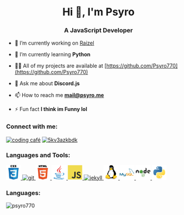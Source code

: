 <h1 align="center">Hi 👋, I'm Psyro</h1>
<h3 align="center">A JavaScript Developer</h3>

- 🔭 I’m currently working on [Raizel](https://raizel-bot.xyz/)

- 🌱 I’m currently learning **Python**

- 👨‍💻 All of my projects are available at [https://github.com/Psyro770](https://github.com/Psyro770)

- 💬 Ask me about **Discord.js**

- 📫 How to reach me **mail@psyro.me**

- ⚡ Fun fact **I think im Funny lol**

<h3 align="left">Connect with me:</h3>
<p align="left">
<a href="https://youtube.com/channel/UCIMuvBppXVpPJk6fEuxjUKQ" target="blank"><img align="center" src="https://cdn.jsdelivr.net/npm/simple-icons@3.0.1/icons/youtube.svg" alt="coding café" height="30" width="40" /></a>
<a href="https://dc.psyro.de" target="blank"><img align="center" src="https://cdn.jsdelivr.net/npm/simple-icons@3.0.1/icons/discord.svg" alt="5kv3azkbdk" height="30" width="40" /></a>
</p>

<h3 align="left">Languages and Tools:</h3>
<p align="left"> <a href="https://www.w3schools.com/css/" target="_blank"> <img src="https://raw.githubusercontent.com/devicons/devicon/master/icons/css3/css3-original-wordmark.svg" alt="css3" width="40" height="40"/> </a> <a href="https://git-scm.com/" target="_blank"> <img src="https://www.vectorlogo.zone/logos/git-scm/git-scm-icon.svg" alt="git" width="40" height="40"/> </a> <a href="https://www.w3.org/html/" target="_blank"> <img src="https://raw.githubusercontent.com/devicons/devicon/master/icons/html5/html5-original-wordmark.svg" alt="html5" width="40" height="40"/> </a> <a href="https://www.java.com" target="_blank"> <img src="https://raw.githubusercontent.com/devicons/devicon/master/icons/java/java-original.svg" alt="java" width="40" height="40"/> </a> <a href="https://developer.mozilla.org/en-US/docs/Web/JavaScript" target="_blank"> <img src="https://raw.githubusercontent.com/devicons/devicon/master/icons/javascript/javascript-original.svg" alt="javascript" width="40" height="40"/> </a> <a href="https://jekyllrb.com/" target="_blank"> <img src="https://www.vectorlogo.zone/logos/jekyllrb/jekyllrb-icon.svg" alt="jekyll" width="40" height="40"/> </a> <a href="https://www.linux.org/" target="_blank"> <img src="https://raw.githubusercontent.com/devicons/devicon/master/icons/linux/linux-original.svg" alt="linux" width="40" height="40"/> </a> <a href="https://www.mysql.com/" target="_blank"> <img src="https://raw.githubusercontent.com/devicons/devicon/master/icons/mysql/mysql-original-wordmark.svg" alt="mysql" width="40" height="40"/> </a> <a href="https://nodejs.org" target="_blank"> <img src="https://raw.githubusercontent.com/devicons/devicon/master/icons/nodejs/nodejs-original-wordmark.svg" alt="nodejs" width="40" height="40"/> </a> <a href="https://www.python.org" target="_blank"> <img src="https://raw.githubusercontent.com/devicons/devicon/master/icons/python/python-original.svg" alt="python" width="40" height="40"/> </a> </p>

<h3 align="left">Languages:</h3>


<p><img align="left" src="https://github-readme-stats.vercel.app/api/top-langs?username=psyro770&show_icons=true&locale=en&layout=compact" alt="psyro770" /></p>


